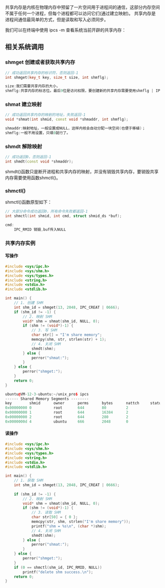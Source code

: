 共享内存是内核在物理内存中预留了一片空间用于进程间的通信，这部分内存空间不属于任何一个进程，但每个进程都可以访问它们(通过建立映射)。
共享内存是进程间通信最简单的方式，但是读取和写入必须同步。

我们可以在终端中使用 ipcs -m 查看系统当前开辟的共享内存：

## 相关系统调用
### shmget 创建或者获取共享内存
```cpp
// 成功返回共享内存的标识符，否则返回-1
int shmget(key_t key, size_t size, int shmflg);

size:我们需要共享内存的大小，
shmflg:共享内存的标志位。最后9位是访问权限，要创建新的共享内存需要使用shmflg | IPC_CREA 
```

### shmat 建立映射
```cpp
// 成功返回共享内存的映射的地址，失败返回-1
void *shmat(int shmid, const void *shmaddr, int shmflg);

shmaddr:映射地址，一般设置成NULL，这样内核会自动分配一块空间(也便于移植)；
shmflg:一般不用设置，只填0就行了。
```

### shmdt 解除映射
```cpp
// 成功返回0，否则返回-1
int shmdt(const void *shmaddr);
```
shmdt()函数只是断开进程和共享内存的映射，并没有销毁共享内存，要销毁共享内存需要使用函数shmctl()。

### shmctl()
shmctl()函数原型如下：
```cpp
// 大部分命令成功返回0，所有命令失败都返回-1
int shmctl(int shmid, int cmd, struct shmid_ds *buf);

cmd:
	IPC_RMID 销毁,buf传入NULL
```

### 共享内存实例

#### 写操作
```cpp
#include <sys/ipc.h>
#include <sys/shm.h>
#include <sys/types.h>
#include <string.h>
#include <stdio.h>
#include <stdlib.h>

int main() {
    // 1. 创建 SHM
    int shm_id = shmget(13, 2048, IPC_CREAT | 0666);
    if (shm_id != -1) {
    	// 2. 映射 SHM
    	void* shm = shmat(shm_id, NULL, 0);
    	if (shm != (void*)-1) {
    	    // 3. 写 SHM
    	    char str[] = "I'm share memory";
    	    memcpy(shm, str, strlen(str) + 1);
    	    // 4. 关闭 SHM
    	    shmdt(shm);
    	} else {
    	    perror("shmat:");
    	}
    } else {
    	perror("shmget:");
    }
    return 0;
}
```

```cpp
ubuntu@VM-12-3-ubuntu:~/unix_pro$ ipcs
------ Shared Memory Segments --------
key        shmid      owner      perms      bytes      nattch     status
0x00000000 0          root       644        80         2
0x00000000 1          root       644        16384      2
0x00000000 2          root       644        280        2
0x0000000d 4          ubuntu     666        2048       0
```

#### 读操作
```cpp
#include <sys/ipc.h>
#include <sys/shm.h>
#include <sys/types.h>
#include <string.h>
#include <stdio.h>
#include <stdlib.h>

int main() {
    // 1. 获取 SHM
    int shm_id = shmget(13, 2048, IPC_CREAT | 0666);
    
    if (shm_id != -1) {
    	// 2. 映射 SHM
    	void* shm = shmat(shm_id, NULL, 0);
    	if (shm != (void*)-1) {
    	    // 3. 读取 SHM
    	    char str[50] = { 0 };
    	    memcpy(str, shm, strlen("I'm share memory"));
    	    printf("shm = %s\n", (char *)shm);
    	    // 4. 关闭 SHM
    	    shmdt(shm);
    	} else {
    	    perror("shmat:");
    	}
    } else {
        perror("shmget:");
    }
    if (0 == shmctl(shm_id, IPC_RMID, NULL))
    	printf("delete shm success.\n");
    return 0;
}
```
